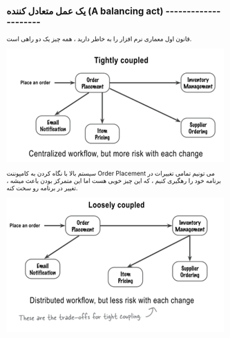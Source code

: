 ## یک عمل متعادل کننده (A balancing act) ---------------------

قانون اول معماری نرم افزار را به خاطر دارید ، همه چیز یک دو راهی است.

![](./Images/Pasted%20image%2020240423175037.png)

سیستم بالا با نگاه کردن به کامپوننت Order Placement می تونیم تمامی تغییرات در برنامه خود را رهگیری کنیم ، که این چیز خوبی هست اما این متمرکز بودن باعث میشه ، تغییر در برنامه رو سخت کنه.

![](./Images/Pasted%20image%2020240423175305.png)

